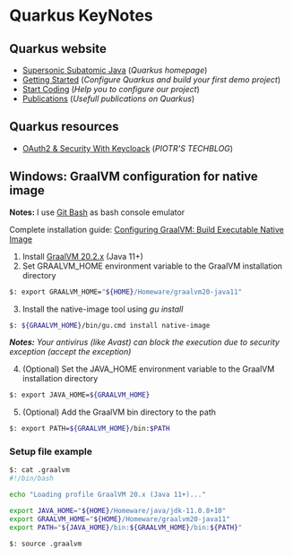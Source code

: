 # Quarkus KeyNotes

## Quarkus website
- [Supersonic Subatomic Java](https://quarkus.io) (_Quarkus homepage_)
- [Getting Started](https://quarkus.io/get-started/) (_Configure Quarkus and build your first demo project_)
- [Start Coding](https://code.quarkus.io/) (_Help you to configure our project_)
- [Publications](https://quarkus.io/publications/) (_Usefull publications on Quarkus_)

## Quarkus resources
- [OAuth2 & Security With Keycloack](https://piotrminkowski.com/2020/09/16/quarkus-oauth2-and-security-with-keycloak/) (_PIOTR'S TECHBLOG_)


## Windows: GraalVM configuration for native image

**Notes:** I use [Git Bash](https://git-scm.com/) as bash console emulator 

Complete installation guide: [Configuring GraalVM: Build Executable Native Image](https://quarkus.io/guides/building-native-image#configuring-graalvm)

1) Install [GraalVM 20.2.x](https://www.graalvm.org/) (Java 11+)
2) Set GRAALVM_HOME environment variable to the GraalVM installation directory

```bash
$: export GRAALVM_HOME="${HOME}/Homeware/graalvm20-java11"
```

3) Install the native-image tool using _gu install_

```bash
$: ${GRAALVM_HOME}/bin/gu.cmd install native-image
```

_**Notes:** Your antivirus (like Avast) can block the execution due to security exception (accept the exception)_

4) (Optional) Set the JAVA_HOME environment variable to the GraalVM installation directory

```bash
$: export JAVA_HOME=${GRAALVM_HOME}
```

5) (Optional) Add the GraalVM bin directory to the path

```bash
$: export PATH=${GRAALVM_HOME}/bin:$PATH
```

### Setup file example

```bash
$: cat .graalvm
#!/bin/bash

echo "Loading profile GraalVM 20.x (Java 11+)..."

export JAVA_HOME="${HOME}/Homeware/java/jdk-11.0.8+10"
export GRAALVM_HOME="${HOME}/Homeware/graalvm20-java11"
export PATH="${JAVA_HOME}/bin:${GRAALVM_HOME}/bin:${PATH}"

$: source .graalvm
```
